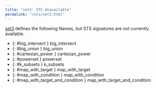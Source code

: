 ```yaml
---
title: "set3: STS Unavailable"
permalink: "/sts/set3.html"
---
```






[set3](/cd/set3)
defines the following Names, but STS signatures are not currently available.


 *  {: #big_intersect } big_intersect
 *  {: #big_union } big_union
 *  {: #cartesian_power } cartesian_power
 *  {: #powerset } powerset
 *  {: #k_subsets } k_subsets
 *  {: #map_with_target } map_with_target
 *  {: #map_with_condition } map_with_condition
 *  {: #map_with_target_and_condition } map_with_target_and_condition